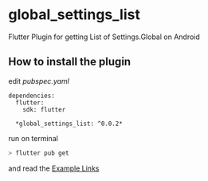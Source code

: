 # global_settings_list

Flutter Plugin for getting List of Settings.Global on Android

## How to install the plugin

edit *pubspec.yaml*

```groovie
dependencies:
  flutter:
    sdk: flutter

  *global_settings_list: ^0.0.2*
```

run on terminal
```bash
> flutter pub get
```

and read the [Example Links](https://pub.dev/packages/global_settings_list#-example-tab-)

